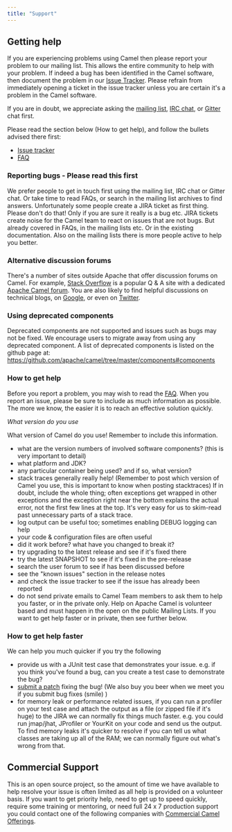 ```yaml
---
title: "Support"
---
```


## Getting help

If you are experiencing problems using Camel then please report your problem to our mailing list. This allows the entire community to help with your problem.
If indeed a bug has been identified in the Camel software, then document the problem in our [Issue Tracker](https://issues.apache.org/jira/browse/CAMEL).
Please refrain from immediately opening a ticket in the issue tracker unless you are certain it's a problem in the Camel software.

If you are in doubt, we appreciate asking the [mailing list](/community/mailing-list/), [IRC chat](/community/irc-room/), or [Gitter](https://gitter.im/apache/apache-camel) chat first.

Please read the section below (How to get help), and follow the bullets advised there first:

* [Issue tracker](https://issues.apache.org/jira/browse/CAMEL)
* [FAQ](/manual/latest/faq/index.html)

### Reporting bugs - Please read this first

We prefer people to get in touch first using the mailing list, IRC chat or Gitter chat. Or take time to read FAQs, or search in the mailing list archives to find answers.
Unfortunately some people create a JIRA ticket as first thing. Please don't do that! Only if you are sure it really is a bug etc. JIRA tickets create noise
for the Camel team to react on issues that are not bugs. But already covered in FAQs, in the mailing lists etc. Or in the existing documentation.
Also on the mailing lists there is more people active to help you better.

### Alternative discussion forums

There's a number of sites outside Apache that offer discussion forums on Camel. For example, [Stack Overflow](http://stackoverflow.com/) is a popular Q & A site with a dedicated [Apache Camel forum](http://stackoverflow.com/questions/tagged/apache-camel).
You are also likely to find helpful discussions on technical blogs, on [Google](https://www.google.com/search?q=apache+camel), or even on [Twitter](https://twitter.com/#!/search/apache%20camel).

### Using deprecated components

Deprecated components are not supported and issues such as bugs may not be fixed. We encourage users to migrate away from using any deprecated component.
A list of deprecated components is listed on the github page at: https://github.com/apache/camel/tree/master/components#components

### How to get help

Before you report a problem, you may wish to read the [FAQ](/manual/latest/faq/index.html).
When you report an issue, please be sure to include as much information as possible. The more we know, the easier it is to reach an effective solution quickly.

*What version do you use*

What version of Camel do you use! Remember to include this information.

*  what are the version numbers of involved software components? (this is very important to detail)
*  what platform and JDK?
*  any particular container being used? and if so, what version?
*  stack traces generally really help! (Remember to post which version of Camel you use, this is important to know when posting stacktraces) If in doubt, include the whole thing; often exceptions get wrapped in other exceptions and the exception right near the bottom explains the actual error, not the first few lines at the top. It's very easy for us to skim-read past unnecessary parts of a stack trace.
*  log output can be useful too; sometimes enabling DEBUG logging can help
*  your code & configuration files are often useful
*  did it work before? what have you changed to break it?
*  try upgrading to the latest release and see if it's fixed there
*  try the latest SNAPSHOT to see if it's fixed in the pre-release
*  search the user forum to see if has been discussed before
*  see the "known issues" section in the release notes
*  and check the issue tracker to see if the issue has already been reported
*  do not send private emails to Camel Team members to ask them to help you faster, or in the private only. Help on Apache Camel is volunteer based and must happen in the open on the public Mailing Lists. If you want to get help faster or in private, then see further below.

### How to get help faster

We can help you much quicker if you try the following

*  provide us with a JUnit test case that demonstrates your issue. e.g. if you think you've found a bug, can you create a test case to demonstrate the bug?
*  [submit a patch](/manual/latest/contributing.html) fixing the bug! (We also buy you beer when we meet you if you submit bug fixes (smile) )
*  for memory leak or performance related issues, if you can run a profiler on your test case and attach the output as a file (or zipped file if it's huge) to the JIRA we can normally fix things much faster. e.g. you could run jmap/jhat, JProfiler or YourKit on your code and send us the output. To find memory leaks it's quicker to resolve if you can tell us what classes are taking up all of the RAM; we can normally figure out what's wrong from that.

## Commercial Support

This is an open source project, so the amount of time we have available to help resolve your issue is often limited as all help is provided on a volunteer basis.
If you want to get priority help, need to get up to speed quickly, require some training or mentoring, or need full 24 x 7 production support you could contact one of the following companies with [Commercial Camel Offerings](/manual/latest/commercial-camel-offerings.html).
